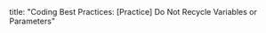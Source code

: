 <frontmatter>
title: "Coding Best Practices: [Practice] Do Not Recycle Variables or Parameters"
</frontmatter>

<include src="index-body.md" boilerplate /> 